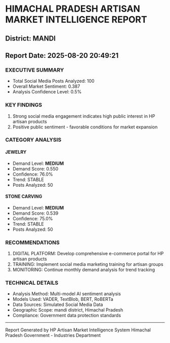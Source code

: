 # HIMACHAL PRADESH ARTISAN MARKET INTELLIGENCE REPORT
## District: MANDI
## Report Date: 2025-08-20 20:49:21

### EXECUTIVE SUMMARY
- Total Social Media Posts Analyzed: 100
- Overall Market Sentiment: 0.387
- Analysis Confidence Level: 0.5%

### KEY FINDINGS
1. Strong social media engagement indicates high public interest in HP artisan products
2. Positive public sentiment - favorable conditions for market expansion

### CATEGORY ANALYSIS

#### JEWELRY
- Demand Level: **MEDIUM**
- Demand Score: 0.550
- Confidence: 76.0%
- Trend: STABLE
- Posts Analyzed: 50

#### STONE CARVING
- Demand Level: **MEDIUM**
- Demand Score: 0.539
- Confidence: 75.0%
- Trend: STABLE
- Posts Analyzed: 50

### RECOMMENDATIONS
1. DIGITAL PLATFORM: Develop comprehensive e-commerce portal for HP artisan products
2. TRAINING: Implement social media marketing training for artisan groups
3. MONITORING: Continue monthly demand analysis for trend tracking

### TECHNICAL DETAILS
- Analysis Method: Multi-model AI sentiment analysis
- Models Used: VADER, TextBlob, BERT, RoBERTa
- Data Sources: Simulated Social Media Data
- Geographic Scope: mandi district, Himachal Pradesh
- Compliance: Government data protection standards

---
Report Generated by HP Artisan Market Intelligence System
Himachal Pradesh Government - Industries Department
